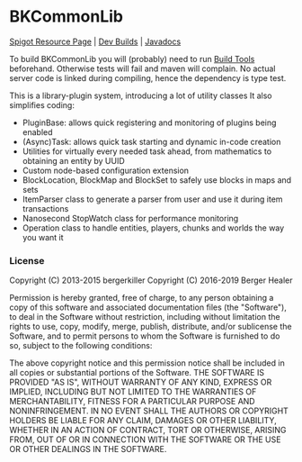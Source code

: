 # BKCommonLib
[Spigot Resource Page](https://www.spigotmc.org/resources/bkcommonlib.39590/) | [Dev Builds](https://ci.mg-dev.eu/job/BKCommonLib/) | [Javadocs](https://jd.mg-dev.eu/BKCommonLib)

To build BKCommonLib you will (probably) need to run [Build Tools](https://www.spigotmc.org/wiki/buildtools/) beforehand.
Otherwise tests will fail and maven will complain. No actual server code is linked during compiling, hence the dependency is type test.

This is a library-plugin system, introducing a lot of utility classes
It also simplifies coding:
* PluginBase: allows quick registering and monitoring of plugins being enabled
* (Async)Task: allows quick task starting and dynamic in-code creation
* Utilities for virtually every needed task ahead, from mathematics to obtaining an entity by UUID
* Custom node-based configuration extension
* BlockLocation, BlockMap and BlockSet to safely use blocks in maps and sets
* ItemParser class to generate a parser from user and use it during item transactions
* Nanosecond StopWatch class for performance monitoring
* Operation class to handle entities, players, chunks and worlds the way you want it

### License
Copyright (C) 2013-2015 bergerkiller
Copyright (C) 2016-2019 Berger Healer

Permission is hereby granted, free of charge, to any person obtaining a copy of this software and associated documentation files (the "Software"), to deal in the Software without restriction, including without limitation the rights to use, copy, modify, merge, publish, distribute, and/or sublicense the Software, and to permit persons to whom the Software is furnished to do so, subject to the following conditions:

The above copyright notice and this permission notice shall be included in all copies or substantial portions of the Software.
THE SOFTWARE IS PROVIDED "AS IS", WITHOUT WARRANTY OF ANY KIND, EXPRESS OR IMPLIED, INCLUDING BUT NOT LIMITED TO THE WARRANTIES OF MERCHANTABILITY, FITNESS FOR A PARTICULAR PURPOSE AND NONINFRINGEMENT. IN NO EVENT SHALL THE AUTHORS OR COPYRIGHT HOLDERS BE LIABLE FOR ANY CLAIM, DAMAGES OR OTHER LIABILITY, WHETHER IN AN ACTION OF CONTRACT, TORT OR OTHERWISE, ARISING FROM, OUT OF OR IN CONNECTION WITH THE SOFTWARE OR THE USE OR OTHER DEALINGS IN THE SOFTWARE.
